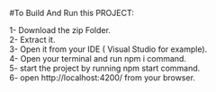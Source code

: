 #To Build And Run this PROJECT:

1- Download the zip Folder.<br/>
2- Extract it.<br/>
3- Open it from your IDE ( Visual Studio for example).<br/>
4- Open your terminal and run npm i command.<br/>
5- start the project by running npm start command.<br/>
6- open http://localhost:4200/ from your browser.
